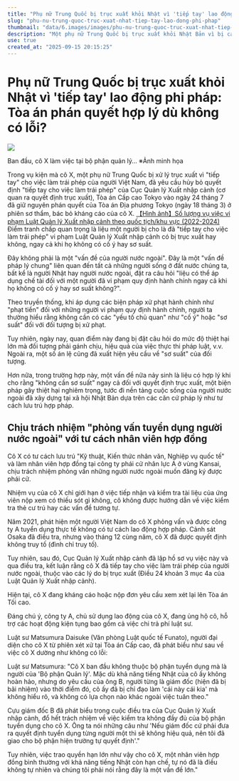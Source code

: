 ```yaml
---
title: "Phụ nữ Trung Quốc bị trục xuất khỏi Nhật vì 'tiếp tay' lao động phi pháp Tòa án phán quyết hợp lý dù không có lỗi?"
slug: "phu-nu-trung-quoc-truc-xuat-nhat-tiep-tay-lao-dong-phi-phap"
thumbnail: "data/6.images/images/phu-nu-trung-quoc-truc-xuat-nhat-tiep-tay-lao-dong-phi-phap.webp"
description: "Một phụ nữ Trung Quốc bị trục xuất khỏi Nhật Bản vì bị cáo buộc 'tiếp tay' cho lao động trái phép, dù cô không bị truy tố. Tòa án đã ra phán quyết, đặt ra câu hỏi về việc áp dụng hình phạt mà không cần lỗi chủ quan."
use: true
created_at: "2025-09-15 20:15:25"
---
```


# Phụ nữ Trung Quốc bị trục xuất khỏi Nhật vì 'tiếp tay' lao động phi pháp: Tòa án phán quyết hợp lý dù không có lỗi?

![](/images/20250915-00010001-bengojp-000-1-view.webp)

Ban đầu, cô X làm việc tại bộ phận quản lý… ※Ảnh minh họa

Trong vụ kiện mà cô X, một phụ nữ Trung Quốc bị xử lý trục xuất vì "tiếp tay" cho việc làm trái phép của người Việt Nam, đã yêu cầu hủy bỏ quyết định "tiếp tay cho việc làm trái phép" của Cục Quản lý Xuất nhập cảnh (cơ quan ra quyết định trục xuất), Tòa án Cấp cao Tokyo vào ngày 24 tháng 7 đã giữ nguyên phán quyết của Tòa án Địa phương Tokyo (ngày 18 tháng 3) ở phiên sơ thẩm, bác bỏ kháng cáo của cô X.
[【Hình ảnh】Số lượng vụ việc vi phạm Luật Quản lý Xuất nhập cảnh theo quốc tịch/khu vực (2022-2024)](https://www.ben54.jp/news/2675/images?p=2)
Điểm tranh chấp quan trọng là liệu một người bị cho là đã "tiếp tay cho việc làm trái phép" vi phạm Luật Quản lý Xuất nhập cảnh có bị trục xuất hay không, ngay cả khi họ không có cố ý hay sơ suất.

Đây không phải là một "vấn đề của người nước ngoài". Đây là một "vấn đề pháp lý chung" liên quan đến tất cả những người sống ở đất nước chúng ta, bất kể là người Nhật hay người nước ngoài, đặt ra câu hỏi "liệu có thể áp dụng chế tài đối với một người đã vi phạm quy định hành chính ngay cả khi họ không có cố ý hay sơ suất không?".

Theo truyền thống, khi áp dụng các biện pháp xử phạt hành chính như "phạt tiền" đối với những người vi phạm quy định hành chính, người ta thường hiểu rằng không cần có các "yếu tố chủ quan" như "cố ý" hoặc "sơ suất" đối với đối tượng bị xử phạt.

Tuy nhiên, ngày nay, quan điểm này đang bị đặt câu hỏi do mức độ thiệt hại lớn mà đối tượng phải gánh chịu, hiệu quả của việc thực thi pháp luật, v.v. Ngoài ra, một số án lệ cũng đã xuất hiện yêu cầu về "sơ suất" của đối tượng.

Hơn nữa, trong trường hợp này, một vấn đề nữa nảy sinh là liệu có hợp lý khi cho rằng "không cần sơ suất" ngay cả đối với quyết định trục xuất, một biện pháp gây thiệt hại nghiêm trọng, tước đi nền tảng cuộc sống của người nước ngoài đã xây dựng tại xã hội Nhật Bản dựa trên các căn cứ pháp lý như tư cách lưu trú hợp pháp.

## Chịu trách nhiệm "phỏng vấn tuyển dụng người nước ngoài" với tư cách nhân viên hợp đồng

Cô X có tư cách lưu trú "Kỹ thuật, Kiến thức nhân văn, Nghiệp vụ quốc tế" và làm nhân viên hợp đồng tại công ty phái cử nhân lực A ở vùng Kansai, chịu trách nhiệm phỏng vấn những người nước ngoài muốn đăng ký được phái cử.

Nhiệm vụ của cô X chỉ giới hạn ở việc tiếp nhận và kiểm tra tài liệu của ứng viên nộp xem có thiếu sót gì không, cô không được hướng dẫn về việc kiểm tra thẻ cư trú hay các vấn đề tương tự.

Năm 2021, phát hiện một người Việt Nam do cô X phỏng vấn và được công ty A tuyển dụng thực tế không có tư cách lao động hợp pháp. Cảnh sát Osaka đã điều tra, nhưng vào tháng 12 cùng năm, cô X đã được quyết định không truy tố (đình chỉ truy tố).

Tuy nhiên, sau đó, Cục Quản lý Xuất nhập cảnh đã lập hồ sơ vụ việc này và qua điều tra, kết luận rằng cô X đã tiếp tay cho việc làm trái phép của người nước ngoài, thuộc vào các lý do bị trục xuất (Điều 24 khoản 3 mục 4a của Luật Quản lý Xuất nhập cảnh).

Hiện tại, cô X đang kháng cáo hoặc nộp đơn yêu cầu xem xét lại lên Tòa án Tối cao.

Đáng chú ý, công ty A, chủ sử dụng lao động của cô X, đang ủng hộ cô, hỗ trợ các hoạt động kiện tụng bao gồm cả việc chi trả phí luật sư.

Luật sư Matsumura Daisuke (Văn phòng Luật quốc tế Funato), người đại diện cho cô X từ phiên xét xử tại Tòa án Cấp cao, đã phát biểu như sau về việc cô X dường như không có lỗi:

Luật sư Matsumura: "Cô X ban đầu không thuộc bộ phận tuyển dụng mà là người của 'Bộ phận Quản lý'. Mặc dù khả năng tiếng Nhật của cô ấy không hoàn hảo, nhưng do yêu cầu của ông B, người từng là giám đốc (hiện đã bị bãi nhiệm) vào thời điểm đó, cô ấy đã bị chỉ đạo làm 'cái này cái kia' mà không hiểu rõ, và không có lựa chọn nào khác ngoài việc tuân theo."

Cựu giám đốc B đã phát biểu trong cuộc điều tra của Cục Quản lý Xuất nhập cảnh, đổ hết trách nhiệm về việc kiểm tra không đầy đủ của bộ phận tuyển dụng cho cô X. Ông ta nói những câu như 'Nếu giám đốc cứ phải đưa ra quyết định tuyển dụng từng người một thì sẽ không hiệu quả, nên tôi đã giao cho bộ phận hiện trường tự quyết định'."

Tuy nhiên, việc trao quyền hạn lớn như vậy cho cô X, một nhân viên hợp đồng bình thường với khả năng tiếng Nhật còn hạn chế, tự nó đã là điều không tự nhiên và chúng tôi phải nói rằng đây là một vấn đề lớn."
